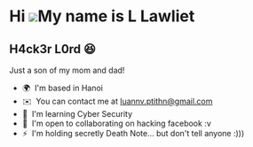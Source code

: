 Hi ![](https://user-images.githubusercontent.com/18350557/176309783-0785949b-9127-417c-8b55-ab5a4333674e.gif)My name is L Lawliet
=================================================================================================================================

H4ck3r L0rd 😆
--------------

Just a son of my mom and dad!

*   🌍  I'm based in Hanoi
*   ✉️  You can contact me at [luannv.ptithn@gmail.com](mailto:luannv.ptithn@gmail.com)
*   🧠  I'm learning Cyber Security
*   🤝  I'm open to collaborating on hacking facebook :v
*   ⚡  I'm holding secretly Death Note... but don't tell anyone :)))
